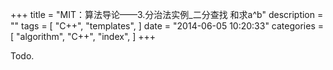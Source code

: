 +++
title = "MIT：算法导论——3.分治法实例_二分查找 和求a^b"
description = ""
tags = [
    "C++",
    "templates",
]
date = "2014-06-05 10:20:33"
categories = [
    "algorithm",
    "C++",
    "index",
]
+++

Todo.
